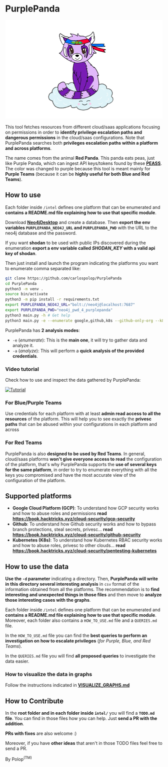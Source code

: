 # PurplePanda
![](https://github.com/carlospolop/PurplePanda/raw/master/images/logo.png)

This tool fetches resources from different cloud/saas applications focusing on permissions in order to **identify privilege escalation paths and dangerous permissions** in the cloud/saas configurations. Note that PurplePanda searches both **privileges escalation paths within a platform and across platforms**.

The name comes from the animal **Red Panda**. This panda eats peas, just like Purple Panda, which can ingest API keys/tokens found by these **[PEASS](https://github.com/carlospolop/PEASS-ng)**. The color was changed to purple because this tool is meant mainly for **Purple Teams** (because it can be **highly useful for both Blue and Red Teams**).

## How to use
Each folder inside `/intel` defines one platform that can be enumerated and **contains a README.md file explaining how to use that specific module**.

Download **[Neo4jDesktop](https://neo4j.com/download-center/#desktop)** and create a database. Then **export the env variables `PURPLEPANDA_NEO4J_URL` and `PURPLEPANDA_PWD`** with the URL to the neo4j database and the password.

If you want **shodan** to be used with public IPs discovered during the enumeration **export a env variable called *SHODAN_KEY* with a valid api key of shodan**.

Then just install and launch the program indicating the platforms you want to enumerate comma separated like:
```bash
git clone https://github.com/carlospolop/PurplePanda
cd PurplePanda
python3 -m venv .
source bin/activate
python3 -m pip install -r requirements.txt
export PURPLEPANDA_NEO4J_URL="bolt://neo4j@localhost:7687"
export PURPLEPANDA_PWD="neo4j_pwd_4_purplepanda"
python3 main.py -h # Get help
python3 main.py -e --enumerate google,github,k8s --github-only-org --k8s-get-secret-values --gcp-get-secret-values # Enumerate google, github and k8s
```

PurplePanda has **2 analysis modes**:
- `-e` (*enumerate*): This is the **main one**, it will try to gather data and analyze it.
- `-a` (*analyze*): This will perform a **quick analysis of the provided credentials**.

### Video tutorial
Check how to use and inspect the data gathered by PurplePanda:

[![Tutorial](https://img.youtube.com/vi/zl5NdvoWHX4/0.jpg)](https://www.youtube.com/watch?v=zl5NdvoWHX4)

### For Blue/Purple Teams

Use credentials for each platform with at least **admin read access to all the resources** of the platform. This will help you to see exactly the **privesc paths** that can be abused within your configurations in each platform and across

### For Red Teams

PurplePanda is also **designed to be used by Red Teams**. In general, cloud/saas platforms **won't give everyone access to read** the configuration of the platform, that's why PurplePanda supports the **use of several keys for the same platform**, in order to try to enumerate everything with all the keys you compromised and have the most accurate view of the configuration of the platform.

## Supported platforms
- **Google Cloud Platform (GCP)**: To understand how GCP security works and how to abuse roles and permissions **read https://book.hacktricks.xyz/cloud-security/gcp-security**
- **Github**: To understand how Github security works and how to bypass branch protections, steal secrets, privesc... **read https://book.hacktricks.xyz/cloud-security/github-security**
- **Kubernetes (K8s)**: To understand how Kubernetes RBAC security works and how to abuse roles, privesc to other clouds... **read https://book.hacktricks.xyz/cloud-security/pentesting-kubernetes**


## How to use the data
**Use the `-d` parameter** indicating a directory. Then, **PurplePanda will write in this directory several interesting analysis** in `csv` format of the information obtained from all the platforms. The recommendation is to **find interesting and unexpected things in those files** and then move to **analyze those interesting cases with the graphs**.

Each folder inside `/intel` defines one platform that can be enumerated and **contains a README.md file explaining how to use that specific module**. Moreover, each folder also contains a `HOW_TO_USE.md` file and a `QUERIES.md` file. 

In the `HOW_TO_USE.md` file you can find the **best queries to perform an investigation on how to escalate privileges** (*for Purple, Blue, and Red Teams*).

In the `QUERIES.md` file you will find **all proposed queries** to investigate the data easier.

### How to visualize the data in graphs
Follow the instructions indicated in **[VISUALIZE_GRAPHS.md](https://github.com/carlospolop/PurplePanda/blob/master/VISUALIZE_GRAPHS.md)**

## How to Contribute

In the **root folder and in each folder inside `intel/`** you will find a **`TODO.md` file**. You can find in those files how you can help. Just **send a PR with the addition**.

**PRs with fixes** are also welcome :)

Moreover, if you have **other ideas** that aren't in those TODO files feel free to send a PR.


By Polop<sup>(TM)</sup>
